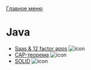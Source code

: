 [Главное меню](../README.md)

# Java

+ [Saas & 12 factor apps](12factorapp.md) ![icon][done]
+ [CAP-теорема](cap.md) ![icon][done]
+ [SOLID](solid.md) ![icon][done]

[done]:../done.png
